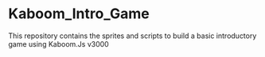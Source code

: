 # Kaboom_Intro_Game
This repository contains the sprites and scripts to build a basic introductory game using Kaboom.Js v3000
